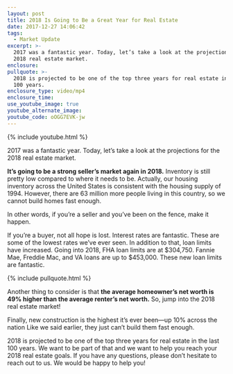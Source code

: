 ```yaml
---
layout: post
title: 2018 Is Going to Be a Great Year for Real Estate
date: 2017-12-27 14:06:42
tags:
  - Market Update
excerpt: >-
  2017 was a fantastic year. Today, let’s take a look at the projections for the
  2018 real estate market.
enclosure:
pullquote: >-
  2018 is projected to be one of the top three years for real estate in the last
  100 years.
enclosure_type: video/mp4
enclosure_time:
use_youtube_image: true
youtube_alternate_image:
youtube_code: oOGG7EVK-jw
---
```



{% include youtube.html %}

2017 was a fantastic year. Today, let’s take a look at the projections for the 2018 real estate market.

**It’s going to be a strong seller’s market again in 2018.** Inventory is still pretty low compared to where it needs to be. Actually, our housing inventory across the United States is consistent with the housing supply of 1994. However, there are 63 million more people living in this country, so we cannot build homes fast enough.

In other words, if you’re a seller and you’ve been on the fence, make it happen.

If you’re a buyer, not all hope is lost. Interest rates are fantastic. These are some of the lowest rates we’ve ever seen. In addition to that, loan limits have increased. Going into 2018, FHA loan limits are at $304,750. Fannie Mae, Freddie Mac, and VA loans are up to $453,000. These new loan limits are fantastic.

{% include pullquote.html %}

Another thing to consider is that **the average homeowner’s net worth is 49% higher than the average renter’s net worth.** So, jump into the 2018 real estate market!

Finally, new construction is the highest it’s ever been—up 10% across the nation Like we said earlier, they just can’t build them fast enough.

2018 is projected to be one of the top three years for real estate in the last 100 years. We want to be part of that and we want to help you reach your 2018 real estate goals. If you have any questions, please don’t hesitate to reach out to us. We would be happy to help you!